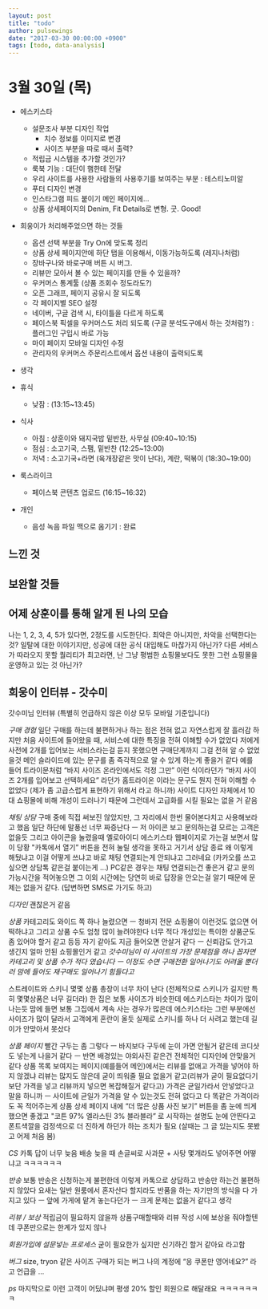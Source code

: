 ```yaml
---
layout: post
title: "todo"
author: pulsewings
date: "2017-03-30 00:00:00 +0900"
tags: [todo, data-analysis]
---
```



# 3월 30일 (목)

- 에스키스타
  - 설문조사 부분 디자인 작업
    - 치수 정보를 이미지로 변경
    - 사이즈 부분을 따로 때서 출력?
  - 적립금 시스템을 추가할 것인가?
  - 룩북 기능 : 대단이 햄한테 전달
  - 우리 사이트를 사용한 사람들의 사용후기를 보여주는 부분 : 테스티노미알
  - 푸터 디자인 변경
  - 인스타그램 피드 붙이기 메인 페이지에...
  - 상품 상세페이지의 Denim, Fit Details로 변형. 굿. Good!



- 희웅이가 처리해주었으면 하는 것들
  - 옵션 선택 부분을 Try On에 맞도록 정리
  - 상품 상세 페이지안에 하단 탭을 이용해서, 이동가능하도록 (레지나처럼)
  - 장바구나와 바로구매 버튼 시 버그.
  - 리뷰만 모아서 볼 수 있는 페이지를 만들 수 있을까?
  - 우커머스 통계툴 (상품 조회수 정도라도?)
  - 오픈 그래프, 페이지 공유시 잘 되도록
  - 각 페이지별 SEO 설정
  - 네이버, 구글 검색 시, 타이틀을 다르게 하도록
  - 페이스북 픽셀을 우커머스도 처리 되도록 (구글 분석도구에서 하는 것처럼?) : 플러그인 구입시 바로 가능
  - 마이 페이지 모바일 디자인 수정
  - 관리자의 우커머스 주문리스트에서 옵션 내용이 출력되도록

- 생각

- 휴식
  - 낮잠 : (13:15~13:45)

- 식사
  - 아침 : 상훈이와 돼지국밥 밑반찬, 사무실 (09:40~10:15)
  - 점심 : 소고기국, 스팸, 밑반찬 (12:25~13:00)
  - 저녁 : 소고기국+라면 (육개장같은 맛이 난다), 계란, 떡볶이 (18:30~19:00)

- 룩스라이크
  - 페이스북 콘텐츠 업로드 (16:15~16:32)

- 개인
  - 음성 녹음 파일 맥으로 옴기기 : 완료

## 느낀 것

## 보완할 것들

## 어제 상훈이를 통해 알게 된 나의 모습
나는 1, 2, 3, 4, 5가 있다면, 2정도를 시도한단다. 최악은 아니지만, 차악을 선택한다는 것? 일탈에 대한 이야기지만, 성공에 대한 공식 대입해도 마찮가지 아닌가?
다른 서비스가 따라오지 못할 퀄리티가 최고라면, 난 그냥 평범한 쇼핑몰보다도 못한 그런 쇼핑몰을 운영하고 있는 것 아닌가?





## 희웅이 인터뷰 - 갓수미
갓수미님 인터뷰
(특별히 언급하지 않은 이상 모두 모바일 기준입니다)

*구매 경험*
일단 구매를 하는데 불편하거나 하는 점은 전혀 없고 자연스럽게 잘 흘러감
하지만 처음 사이트에 들어왔을 때, 서비스에 대한 특징을 전혀 이해할 수가 없었다
저에게 사전에 2개를 입어보는 서비스라는걸 듣지 못했으면 구매단계까지 그걸 전혀 알 수 없었을것
메인 슬라이드에 있는 문구를 좀 즉각적으로 알 수 있게 하는게 좋을거 같다
예를 들어 트라이문처럼 “바지 사이즈 온라인에서도 걱정 그만” 이런 식이라던가 “바지 사이즈 2개를 입어보고 선택하세요” 라던가
홈트라이온 이라는 문구도 뭔지 전혀 이해할 수 없었다
(제가 좀 고급스럽게 표현하기 위해서 라고 하니까) 사이트 디자인 자체에서 10대 쇼핑몰에 비해 개성이 드러나기 때문에 그런데서 고급화를 시킬 필요는 없을 거 같음

*채팅 상담*
구매 중에 직접 써보진 않았지만, 그 자리에서 한번 물어본다치고 사용해보라고 했음
일단 하단에 말풍선 너무 짜증난다 ㅡ 저 아이콘 보고 문의하는걸 모르는 고객은 없을듯
그리고 아이콘을 눌렸을때 옐로아이디 에스키스타 웹페이지로 가는걸 보면서 많이 당황
"카톡에서 열기” 버튼을 전혀 눌릴 생각을 못하고 거기서 상담 종료
왜 이렇게 해뒀냐고 이걸 어떻게 쓰냐고 바로 채팅 연결되는게 안되냐고 그러네요 (카카오를 쓰고 싶으면 상담톡 같은걸 붙이는게 …)
PC같은 경우는 채팅 연결되는건 좋은거 같고 문의 가능시간을 적어놓으면 그 이외 시간에는 당연히 바로 답장을 안오는걸 알기 때문에 문제는 없을거 같다. (답변하면 SMS로 가기도 하고)

*디자인*
괜찮은거 같음

*상품*
카테고리도 와이드 쪽 하나 늘렸으면 ㅡ 청바지 전문 쇼핑몰이 이런것도 없으면 어떡하냐고
그리고 상품 수도 엄청 많이 늘려야한다 너무 적다
개성있는 특이한 상품군도 좀 있어야 할거 같고 등등
자기 같아도 지금 들어오면 안살거 같다 ㅡ 신뢰감도 안가고 생긴지 얼마 안된 쇼핑몰인거 같고
*갓수미님이 이 사이트의 가장 문제점을 하나 꼽자면 카테고리 및 상품 수가 적다 였습니다 ㅡ 이정도 수면 구매전환 일어나기도 어려울 뿐더러 맘에 들어도 재구매도 일어나기 힘들다고*

스트레이트와 스키니 몇몇 상품 총장이 너무 차이 난다 (전체적으로 스키니가 길지만 특히 몇몇상품은 너무 길더라)
한 집은 보통 사이즈가 비슷한데 에스키스타는 차이가 많이 나는듯
맘에 들면 보통 그집에서 계속 사는 경우가 많은데 에스키스타는 그런 부분에선 사이즈가 많이 달라서 고객에게 혼란이 올듯
실제로 스키니를 하나 더 사려고 했는데 길이가 안맞아서 못샀다

*상품 페이지*
빨간 구두는 좀 그렇다 ㅡ 바지보다 구두에 눈이 가면 안될거 같은데
코디샷도 넣는게 나을거 같다 ㅡ 반면 배경있는 야외사진 같은건 전체적인 디자인에 안맞을거 같다
상품 목록 보여지는 페이지(예를들어 메인)에서는 리뷰를 없애고 가격을 넣어야 하지 않겠냐
리뷰는 많지도 않은데 굳이 띄워줄 필요 없을거 같고(리뷰가 굳이 필요없다기보단 가격을 넣고 리뷰까지 넣으면 복잡해질거 같다고)
가격은 균일가라서 안넣었다고 말을 하니까 ㅡ 사이트에 균일가 가격을 알 수 있는것도 전혀 없다고 다 똑같은 가격이라도 꼭 적어주는게
상품 상세 페이지 내에 “더 많은 상품 사진 보기” 버튼을 좀 눈에 띄게 했으면 좋겠고
"코튼 97% 엘라스틴 3% 블라블라” 로 시작하는 설명도 눈에 안띈다고 폰트색깔을 검정색으로 더 진하게 하던가 하는 조치가 필요 (살때는 그 글 있는지도 못봤고 어제 처음 봄)

*CS*
카톡 답이 너무 늦음
배송 늦을 때 손글씨로 사과문 + 사탕 몇개라도 넣어주면 어떻냐고 ㅋㅋㅋㅋㅋㅋ

*반송*
보통 반송은 신청하는게 불편한데 이렇게 카톡으로 상담하고 반송만 하는건 불편하지 않았다
요새는 일반 원룸에서 혼자산다 할지라도 반품을 하는 자기만의 방식을 다 가지고 있다 ㅡ 앞에 가게에 맡겨 놓는다던가 ㅡ 크게 문제는 없을거 같다고 생각

*리뷰 / 보상*
적립금이 필요하지 않을까
상품구매할때와 리뷰 작성 시에 보상을 줘야할텐데 쿠폰만으로는 한계가 있지 않나

*회원가입에 설문넣는 프로세스*
굳이 필요한가 싶지만 신기하긴 할거 같아요 라고함


*버그*
size, tryon 같은 사이즈 구매가 되는 버그
나의 계정에 “응 쿠폰만 영어네요?” 라고 언급을 ...

*ps*
마지막으로 이런 고객이 어딨냐며 평생 20% 할인 회원으로 해달래요 ㅋㅋㅋㅋㅋㅋㅋ
